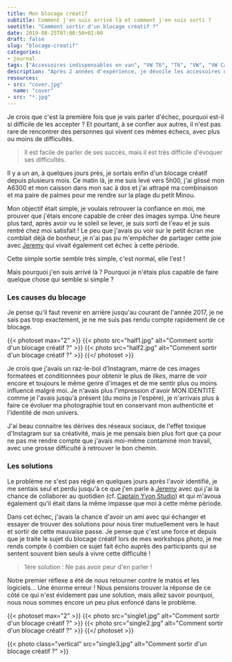 ```yaml
---
title: Mon blocage créatif
subtitle: Comment j'en suis arrivé là et comment j'en suis sorti ?
seotitle: "Comment sortir d'un blocage créatif ?"
date: 2019-08-25T07:00:50+01:00
draft: false
slug: "blocage-creatif"
categories:
- journal
tags: ["Accessoires indispensables en van", "VW T6", "T6", "VW", "VW California", "Accessoires", "Van", "Van Life", "VW T6 California", "Conseils"]
description: "Après 2 années d'expérience, je dévoile les accessoires qui sont devenus indispensables pour ma pratique du Van avec un VW T6 Califnoria."
resources:
- src: "cover.jpg"
  name: "cover"
- src: "*.jpg"
---
```


Je crois que c'est la première fois que je vais parler d'échec, pourquoi est-il si difficile de les accepter ? Et pourtant, à se confier aux autres, il n'est pas rare de rencontrer des personnes qui vivent ces mêmes échecs, avec plus ou moins de difficultés.

> Il est facile de parler de ses succès, mais il est très difficile d'évoquer ses difficultés.

Il y a un an, à quelques jours près, je sortais enfin  d'un blocage créatif depuis plusieurs mois. Ce matin là, je me suis levé vers 5h00, j'ai glissé mon A6300 et mon caisson dans mon sac à dos et j'ai attrapé ma combinaison et ma paire de palmes pour me rendre sur la plage du petit Minou.

Mon objectif était simple, je voulais retrouver la confiance en moi, me prouver que j'étais encore capable de créer des images sympa.
Une heure plus tard, après avoir vu le soleil se lever, je suis sorti de l'eau et je suis rentré chez moi satisfait ! Le peu que j'avais pu voir sur le petit écran me comblait déjà de bonheur, je n'ai pas pu m'empêcher de partager cette joie avec [Jeremy](https://djisupertramp.com) qui vivait également cet échec à cette période.

Cette simple sortie semble très simple, c'est normal, elle l'est !

Mais pourquoi j'en suis arrivé là ? Pourquoi je n'étais plus capable de faire quelque chose qui semble si simple ?

### Les causes du blocage

Je pense qu'il faut revenir en arrière jusqu'au courant de l'année 2017, je ne sais pas trop exactement, je ne me suis pas rendu compte rapidement de ce blocage.

{{< photoset max="2" >}}
  {{< photo src="half1.jpg" alt="Comment sortir d'un blocage créatif ?" >}}
  {{< photo src="half2.jpg" alt="Comment sortir d'un blocage créatif ?" >}}
{{</ photoset >}}

Je crois que j'avais un raz-le-bol d'Instagram, marre de ces images formatées et conditionnées pour obtenir le plus de *likes*, marre de voir encore et toujours le même genre d'images et de me sentir plus ou moins influencé malgré moi. Je n'avais plus l'impression d'avoir MON IDENTITÉ comme je l'avais jusqu'à présent (du moins je l'espère), je n'arrivais plus à faire ce évoluer ma photographie tout en conservant mon authenticité et l'identité de mon univers.

J'ai beau connaitre les dérives des réseaux sociaux, de l'effet toxique d'Instagram sur sa créativité, mais je me pensais bien plus fort que ça pour ne pas me rendre compte que j'avais moi-même contaminé mon travail, avec une grosse difficulté à retrouver le bon chemin.

### Les solutions

Le problème ne s'est pas réglé en quelques jours après l'avoir identifié, je me sentais seul et perdu jusqu'à ce que j'en parle à [Jeremy](https://djisupertramp.com) avec qui j'ai la chance de collaborer au quotidien (cf. [Captain Yvon Studio](https://captainyvon.fr)) et qui m'avoua également qu'il était dans la même impasse que moi à cette même période.

Dans cet échec, j'avais la chance d'avoir un ami avec qui échanger et essayer de trouver des solutions pour nous tirer mutuellement vers le haut et sortir de cette mauvaise passe. Je pense que c'est une force et depuis que je traite le sujet du blocage créatif lors de mes workshops photo, je me rends compte ô combien ce sujet fait écho auprès des participants qui se sentent souvent bien seuls à vivre cette difficulté !

> 1ère solution : Ne pas avoir peur d'en parler !

Notre premier réflexe a été de nous retourner contre le matos et les logiciels... Une énorme erreur ! Nous pensions trouver la réponse de ce côté ce qui n'est évidement pas une solution, mais allez savoir pourquoi, nous nous sommes encore un peu plus enfoncé dans le problème.

{{< photoset max="2" >}}
  {{< photo src="single1.jpg" alt="Comment sortir d'un blocage créatif ?" >}}
  {{< photo src="single2.jpg" alt="Comment sortir d'un blocage créatif ?" >}}
{{</ photoset >}}

{{< photo class="vertical" src="single3.jpg" alt="Comment sortir d'un blocage créatif ?" >}}

